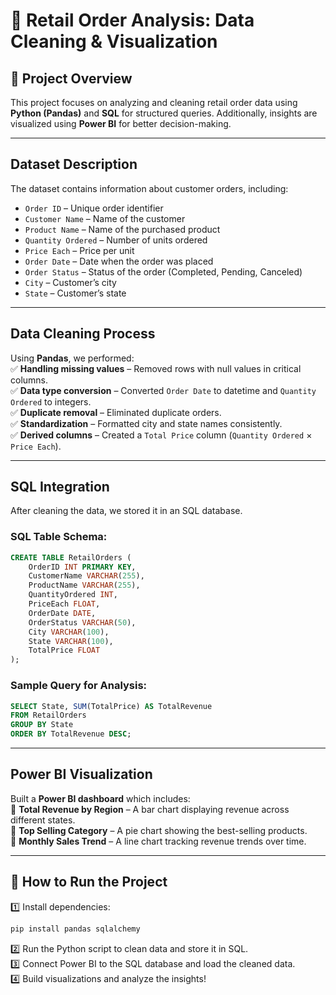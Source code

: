 # 📌 Retail Order Analysis: Data Cleaning & Visualization

## 📖 Project Overview

This project focuses on analyzing and cleaning retail order data using **Python (Pandas)** and **SQL** for structured queries. Additionally, insights are visualized using **Power BI** for better decision-making.

---

## Dataset Description

The dataset contains information about customer orders, including:

- `Order ID` – Unique order identifier
- `Customer Name` – Name of the customer
- `Product Name` – Name of the purchased product
- `Quantity Ordered` – Number of units ordered
- `Price Each` – Price per unit
- `Order Date` – Date when the order was placed
- `Order Status` – Status of the order (Completed, Pending, Canceled)
- `City` – Customer’s city
- `State` – Customer’s state

---

## Data Cleaning Process

Using **Pandas**, we performed:  
✅ **Handling missing values** – Removed rows with null values in critical columns.  
✅ **Data type conversion** – Converted `Order Date` to datetime and `Quantity Ordered` to integers.  
✅ **Duplicate removal** – Eliminated duplicate orders.  
✅ **Standardization** – Formatted city and state names consistently.  
✅ **Derived columns** – Created a `Total Price` column (`Quantity Ordered` × `Price Each`).

---

## SQL Integration

After cleaning the data, we stored it in an SQL database.

### **SQL Table Schema:**

```sql
CREATE TABLE RetailOrders (
    OrderID INT PRIMARY KEY,
    CustomerName VARCHAR(255),
    ProductName VARCHAR(255),
    QuantityOrdered INT,
    PriceEach FLOAT,
    OrderDate DATE,
    OrderStatus VARCHAR(50),
    City VARCHAR(100),
    State VARCHAR(100),
    TotalPrice FLOAT
);
```

### **Sample Query for Analysis:**

```sql
SELECT State, SUM(TotalPrice) AS TotalRevenue
FROM RetailOrders
GROUP BY State
ORDER BY TotalRevenue DESC;
```

---

## Power BI Visualization

Built a **Power BI dashboard** which includes:  
📌 **Total Revenue by Region** – A bar chart displaying revenue across different states.  
📌 **Top Selling Category** – A pie chart showing the best-selling products.  
📌 **Monthly Sales Trend** – A line chart tracking revenue trends over time.

---

## 🚀 How to Run the Project

1️⃣ Install dependencies:

```bash
pip install pandas sqlalchemy
```

2️⃣ Run the Python script to clean data and store it in SQL.  
3️⃣ Connect Power BI to the SQL database and load the cleaned data.  
4️⃣ Build visualizations and analyze the insights!
